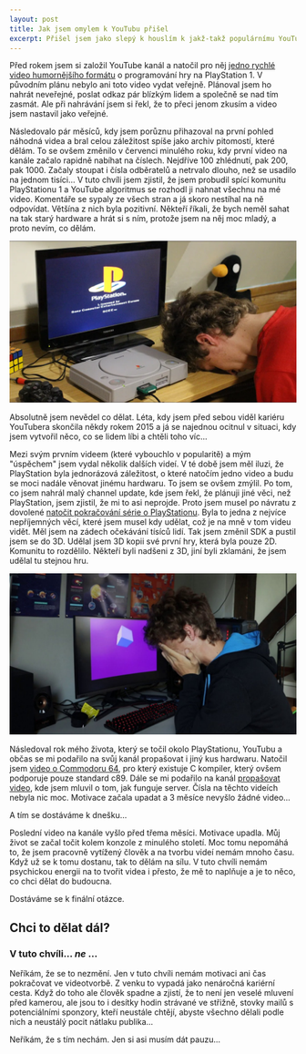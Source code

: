 ```yaml
---
layout: post
title: Jak jsem omylem k YouTubu přišel
excerpt: Přišel jsem jako slepý k houslím k jakž-takž populárnímu YouTube kanálu s názvem Bandwidth, kde vytvářím videa hlavně o PlayStationu 1. Pojďmě se podívat na to, jak to vlastně funguje...
---
```

Před rokem jsem si založil YouTube kanál a natočil pro něj [jedno rychlé video humornějšího formátu](https://www.youtube.com/watch?v=QYVGczdflyY) o programování hry na PlayStation 1.
V původním plánu nebylo ani toto video vydat veřejně. Plánoval jsem ho nahrát neveřejné, poslat odkaz pár blízkým lidem a společně se nad tím zasmát. Ale při nahrávání jsem si řekl,
že to přeci jenom zkusím a video jsem nastavil jako veřejné.

Následovalo pár měsíců, kdy jsem porůznu přihazoval na první pohled náhodná videa a bral celou záležitost spíše jako archiv pitomostí, které dělám. To se ovšem změnilo v červenci minulého roku,
 kdy první video na kanále začalo rapidně nabíhat na číslech. Nejdříve 100 zhlédnutí, pak 200, pak 1000. Začaly stoupat i čísla odběratelů a netrvalo dlouho, než se usadilo na jednom tisíci...
V tuto chvíli jsem zjistil, že jsem probudil spící komunitu PlayStationu 1 a YouTube algoritmus se rozhodl ji nahnat všechnu na mé video. Komentáře se sypaly ze všech stran a já skoro nestíhal
na ně odpovídat. Většína z nich byla pozitivní. Někteří říkali, že bych neměl sahat na tak starý hardware a hrát si s ním, protože jsem na něj moc mladý, a proto nevím, co dělám.

![prvni video](/assets/img/bandwidth.webp)

Absolutně jsem nevědel co dělat. Léta, kdy jsem před sebou viděl kariéru YouTubera skončila někdy rokem 2015 a já se najednou ocitnul v situaci, kdy jsem vytvořil něco, co se lidem líbi a chtěli
toho víc...

Mezi svým prvním videem (které vybouchlo v popularitě) a mým "úspěchem" jsem vydal několik dalších videí. V té době jsem měl iluzi, že PlayStation byla jednorázová záležitost, o které natočím
jedno video a budu se moci nadále věnovat jinému hardwaru. To jsem se ovšem zmýlil. Po tom, co jsem nahrál malý channel update, kde jsem řekl, že plánuji jiné věci, než PlayStation, jsem zjistil,
že mi to asi neprojde. Proto jsem musel po návratu z dovolené [natočit pokračování série o PlayStationu](https://youtu.be/Ys_6yjkDkWM). Byla to jedna z nejvíce nepříjemných věcí, které jsem musel kdy udělat, což je na mně v tom
videu vidět. Měl jsem na zádech očekávání tísíců lidí. Tak jsem změnil SDK a pustil jsem se do 3D. Udělal jsem 3D kopii své první hry, která byla pouze 2D. Komunitu to rozdělilo. Někteří byli nadšeni
z 3D, jiní byli zklamáni, že jsem udělal tu stejnou hru.

![druhe video](/assets/img/psx2.jpg)

Následoval rok mého života, který se točil okolo PlayStationu, YouTubu a občas se mi podařilo na svůj kanál propašovat i jiný kus hardwaru. Natočil jsem [video o Commodoru 64](https://youtu.be/o6RtnOU-5ss), pro který existuje C 
kompiler, který ovšem podporuje pouze standard c89. Dále se mi podařilo na kanál [propašovat video](https://youtu.be/cyC0K7nnjFQ), kde jsem mluvil o tom, jak funguje server. Čísla na těchto videích nebyla nic moc. Motivace začala
upadat a 3 měsíce nevyšlo žádné video...

A tím se dostáváme k dnešku...

Poslední video na kanále vyšlo před třema měsíci. Motivace upadla. Můj život se začal točit kolem konzole z minulého století. Moc tomu nepomáhá to, že jsem pracovně vytížený člověk a na tvorbu
videí nemám mnoho času. Když už se k tomu dostanu, tak to dělám na sílu. V tuto chvíli nemám psychickou energii na to tvořit videa i přesto, že mě to naplňuje a je to něco, co chci dělat do budoucna.

Dostáváme se k finální otázce.

## Chci to dělat dál?

### V tuto chvíli... ***ne*** ...

Neříkám, že se to nezmění. Jen v tuto chvíli nemám motivaci ani čas pokračovat ve videotvorbě. Z venku to vypadá jako nenáročná kariérní cesta. Když do toho ale člověk spadne a zjistí, že to není jen
veselé mluvení před kamerou, ale jsou to i desítky hodin strávané ve střižně, stovky mailů s potenciálními sponzory, kteří neustále chtějí, abyste všechno dělali podle nich a neustálý pocit nátlaku
publika...

Neříkám, že s tím nechám. Jen si asi musím dát pauzu...

